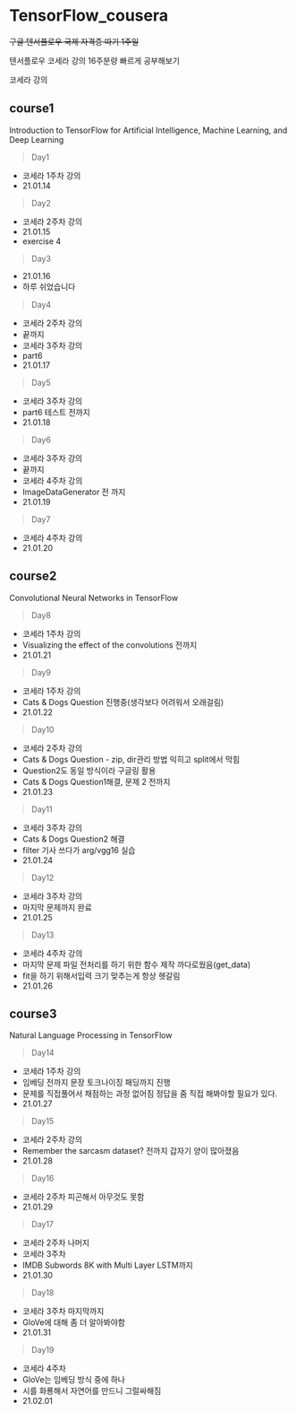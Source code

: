 # TensorFlow_cousera

~~구글 텐서플로우 국제 자격증 따기 1주일~~

텐서플로우 코세라 강의 16주분량 빠르게 공부해보기

코세라 강의

## course1

Introduction to TensorFlow for Artificial Intelligence, Machine Learning, and Deep Learning

> Day1

- 코세라 1주차 강의
- 21.01.14

> Day2

- 코세라 2주차 강의
- 21.01.15
- exercise 4

> Day3

- 21.01.16
- 하루 쉬었습니다

> Day4

- 코세라 2주차 강의
- 끝까지
- 코세라 3주차 강의
- part6
- 21.01.17

> Day5

- 코세라 3주차 강의
- part6 테스트 전까지
- 21.01.18

> Day6

- 코세라 3주차 강의
- 끝까지
- 코세라 4주차 강의
- ImageDataGenerator 전 까지
- 21.01.19

> Day7

- 코세라 4주차 강의
- 21.01.20

## course2

Convolutional Neural Networks in TensorFlow

> Day8

- 코세라 1주차 강의
- Visualizing the effect of the convolutions 전까지
- 21.01.21

> Day9

- 코세라 1주차 강의
- Cats & Dogs Question 진행중(생각보다 어려워서 오래걸림)
- 21.01.22

> Day10

- 코세라 2주차 강의
- Cats & Dogs Question - zip, dir관리 방법 익히고 split에서 막힘
- Question2도 동일 방식이라 구글링 활용
- Cats & Dogs Question1해결, 문제 2 전까지
- 21.01.23

> Day11

- 코세라 3주차 강의
- Cats & Dogs Question2 해결
- filter 기사 쓰다가 arg/vgg16 실습
- 21.01.24

> Day12

- 코세라 3주차 강의
- 마지막 문제까지 완료
- 21.01.25

> Day13

- 코세라 4주차 강의
- 마지막 문제 파일 전처리를 하기 위한 함수 제작 까다로웠음(get_data)
- fit을 하기 위해서입력 크기 맞추는게 항상 헷갈림
- 21.01.26

## course3

Natural Language Processing in TensorFlow

> Day14

- 코세라 1주차 강의
- 임베딩 전까지 문장 토크나이징 패딩까지 진행
- 문제를 직접풀어서 채점하는 과정 없어짐 정답을 줌 직접 해봐야할 필요가 있다.
- 21.01.27

> Day15

- 코세라 2주차 강의
- Remember the sarcasm dataset? 전까지 갑자기 양이 많아졌음
- 21.01.28

> Day16

- 코세라 2주차 피곤해서 아무것도 못함
- 21.01.29

> Day17

- 코세라 2주차 나머지
- 코세라 3주차
- IMDB Subwords 8K with Multi Layer LSTM까지
- 21.01.30

> Day18

- 코세라 3주차 마지막까지
- GloVe에 대해 좀 더 알아봐야함
- 21.01.31

> Day19

- 코세라 4주차
- GloVe는 임베딩 방식 중에 하나
- 시를 화룡해서 자연어를 만드니 그럴싸해짐
- 21.02.01
